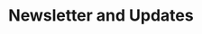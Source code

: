 ---
layout: archives  # This is a key setting for displaying posts
title: Newsletter and Updates
permalink: /posts/
#icon: fa-solid fa-envelopes-bulk
order: 11  # Adjust this number based on where you want it in your navigation
---